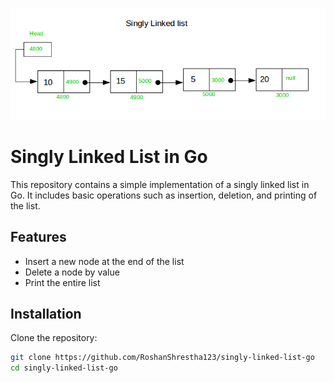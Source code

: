 ![Diagram](image.png)


# Singly Linked List in Go


This repository contains a simple implementation of a singly linked list in Go. It includes basic operations such as insertion, deletion, and printing of the list.

## Features

- Insert a new node at the end of the list
- Delete a node by value
- Print the entire list

## Installation

Clone the repository:

```bash
git clone https://github.com/RoshanShrestha123/singly-linked-list-go
cd singly-linked-list-go
